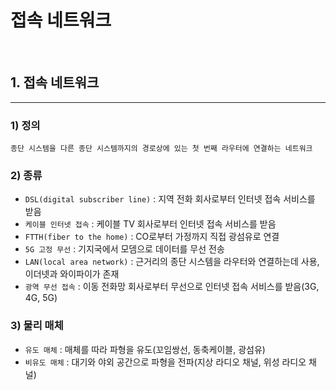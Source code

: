 # 접속 네트워크

<br>

## 1. 접속 네트워크

----

### 1) 정의
```
종단 시스템을 다른 종단 시스템까지의 경로상에 있는 첫 번째 라우터에 연결하는 네트워크
```

### 2) 종류
- `DSL(digital subscriber line)` : 지역 전화 회사로부터 인터넷 접속 서비스를 받음
- `케이블 인터넷 접속` : 케이블 TV 회사로부터 인터넷 접속 서비스를 받음
- `FTTH(fiber to the home)` : CO로부터 가정까지 직접 광섬유로 연결
- `5G 고정 무선` : 기지국에서 모뎀으로 데이터를 무선 전송
- `LAN(local area network)` : 근거리의 종단 시스템을 라우터와 연결하는데 사용, 이더넷과 와이파이가 존재
- `광역 무선 접속` : 이동 전화망 회사로부터 무선으로 인터넷 접속 서비스를 받음(3G, 4G, 5G)

### 3) 물리 매체
 - `유도 매체` : 매체를 따라 파형을 유도(꼬임쌍선, 동축케이블, 광섬유)
 - `비유도 매체` : 대기와 야외 공간으로 파형을 전파(지상 라디오 채널, 위성 라디오 채널)

  

